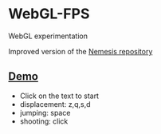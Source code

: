 # WebGL-FPS
WebGL experimentation

Improved version of the [Nemesis repository](https://github.com/IceCreamYou/Nemesis)

## [Demo](https://webgl-fps.herokuapp.com)

* Click on the text to start
* displacement: z,q,s,d
* jumping: space
* shooting: click
